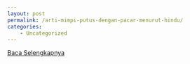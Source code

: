 ```yaml
---
layout: post
permalink: /arti-mimpi-putus-dengan-pacar-menurut-hindu/
categories:
    - Uncategorized
---
```


[Baca Selengkapnya](/07)